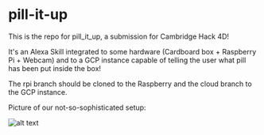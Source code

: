 # pill-it-up
This is the repo for pill_it_up, a submission for Cambridge Hack 4D!

It's an Alexa Skill integrated to some hardware (Cardboard box + Raspberry Pi + Webcam) and to a GCP instance capable of telling the user what pill has been put inside the box!

The rpi branch should be cloned to the Raspberry and the cloud branch to the GCP instance.

Picture of our not-so-sophisticated setup:

![alt text](https://raw.githubusercontent.com/sadikneipp/pill-it-up/master/setup.png)
